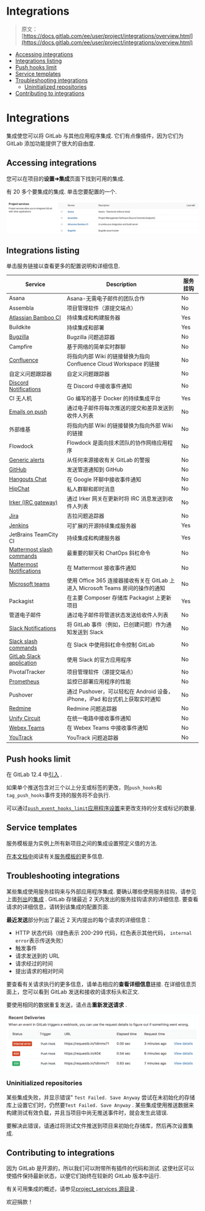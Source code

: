 # Integrations

> 原文：[https://docs.gitlab.com/ee/user/project/integrations/overview.html](https://docs.gitlab.com/ee/user/project/integrations/overview.html)

*   [Accessing integrations](#accessing-integrations)
*   [Integrations listing](#integrations-listing)
*   [Push hooks limit](#push-hooks-limit)
*   [Service templates](#service-templates)
*   [Troubleshooting integrations](#troubleshooting-integrations)
    *   [Uninitialized repositories](#uninitialized-repositories)
*   [Contributing to integrations](#contributing-to-integrations)

# Integrations[](#integrations "Permalink")

集成使您可以将 GitLab 与其他应用程序集成. 它们有点像插件，因为它们为 GitLab 添加功能提供了很大的自由度.

## Accessing integrations[](#accessing-integrations "Permalink")

您可以在项目的**设置➔集成**页面下找到可用的集成.

有 20 多个要集成的集成. 单击您要配置的一个.

[![Integrations list](img/da1fdf492cc3f883353bb1997795a4a5.png)](img/project_services.png)

## Integrations listing[](#integrations-listing "Permalink")

单击服务链接以查看更多的配置说明和详细信息.

| Service | Description | 服务挂钩 |
| --- | --- | --- |
| Asana | Asana-无需电子邮件的团队合作 | No |
| Assembla | 项目管理软件（源提交端点） | No |
| [Atlassian Bamboo CI](bamboo.html) | 持续集成和构建服务器 | Yes |
| Buildkite | 持续集成和部署 | Yes |
| [Bugzilla](bugzilla.html) | Bugzilla 问题追踪器 | No |
| Campfire | 基于网络的简单实时群聊 | No |
| [Confluence](../../../api/services.html#confluence-service) | 将指向内部 Wiki 的链接替换为指向 Confluence Cloud Workspace 的链接 | No |
| 自定义问题跟踪器 | 自定义问题跟踪器 | No |
| [Discord Notifications](discord_notifications.html) | 在 Discord 中接收事件通知 | No |
| CI 无人机 | Go 编写的基于 Docker 的持续集成平台 | Yes |
| [Emails on push](emails_on_push.html) | 通过电子邮件将每次推送的提交和差异发送到收件人列表 | No |
| 外部维基 | 将指向内部 Wiki 的链接替换为指向外部 Wiki 的链接 | No |
| Flowdock | Flowdock 是面向技术团队的协作网络应用程序 | No |
| [Generic alerts](generic_alerts.html) | 从任何来源接收有关 GitLab 的警报 | No |
| [GitHub](github.html) | 发送管道通知到 GitHub | No |
| [Hangouts Chat](hangouts_chat.html) | 在 Google 环聊中接收事件通知 | No |
| [HipChat](hipchat.html) | 私人群聊和即时消息 | No |
| [Irker (IRC gateway)](irker.html) | 通过 Irker 网关在更新时将 IRC 消息发送到收件人列表 | No |
| [Jira](jira.html) | 吉拉问题追踪器 | No |
| [Jenkins](../../../integration/jenkins.html) | 可扩展的开源持续集成服务器 | Yes |
| JetBrains TeamCity CI | 持续集成和构建服务器 | Yes |
| [Mattermost slash commands](mattermost_slash_commands.html) | 最重要的聊天和 ChatOps 斜杠命令 | No |
| [Mattermost Notifications](mattermost.html) | 在 Mattermost 接收事件通知 | No |
| [Microsoft teams](microsoft_teams.html) | 使用 Office 365 连接器接收有关在 GitLab 上进入 Microsoft Teams 房间的操作的通知 | No |
| Packagist | 在主要 Composer 存储库 Packagist 上更新项目 | Yes |
| 管道电子邮件 | 通过电子邮件将管道状态发送给收件人列表 | No |
| [Slack Notifications](slack.html) | 将 GitLab 事件（例如，已创建问题）作为通知发送到 Slack | No |
| [Slack slash commands](slack_slash_commands.html) | 在 Slack 中使用斜杠命令控制 GitLab | No |
| [GitLab Slack application](gitlab_slack_application.html) | 使用 Slack 的官方应用程序 | No |
| PivotalTracker | 项目管理软件（源提交端点） | No |
| [Prometheus](prometheus.html) | 监控已部署应用程序的性能 | No |
| Pushover | 通过 Pushover，可以轻松在 Android 设备，iPhone，iPad 和台式机上获取实时通知 | No |
| [Redmine](redmine.html) | Redmine 问题追踪器 | No |
| [Unify Circuit](unify_circuit.html) | 在统一电路中接收事件通知 | No |
| [Webex Teams](webex_teams.html) | 在 Webex Teams 中接收事件通知 | No |
| [YouTrack](youtrack.html) | YouTrack 问题追踪器 | No |

## Push hooks limit[](#push-hooks-limit "Permalink")

在 GitLab 12.4 中[引入](https://gitlab.com/gitlab-org/gitlab/-/merge_requests/17874) .

如果单个推送包含对三个以上分支或标签的更改，则`push_hooks`和`tag_push_hooks`事件支持的服务将不会执行.

可以通过[`push_event_hooks_limit`应用程序设置](../../../api/settings.html#list-of-settings-that-can-be-accessed-via-api-calls)来更改支持的分支或标记的数量.

## Service templates[](#service-templates "Permalink")

服务模板是为实例上所有新项目之间的集成设置预定义值的方法.

[在本文档中](services_templates.html)阅读有关[服务模板的](services_templates.html)更多信息.

## Troubleshooting integrations[](#troubleshooting-integrations "Permalink")

某些集成使用服务挂钩来与外部应用程序集成. 要确认哪些使用服务挂钩，请参见上面[列出](#integrations-listing)的[集成](#integrations-listing) . GitLab 存储最近 2 天内发出的服务挂钩请求的详细信息. 要查看请求的详细信息，请转到该集成的配置页面.

**最近发送**部分列出了最近 2 天内提出的每个请求的详细信息：

*   HTTP 状态代码（绿色表示 200-299 代码，红色表示其他代码， `internal error`表示传送失败）
*   触发事件
*   请求发送到的 URL
*   请求经过的时间
*   提出请求的相对时间

要查看有关请求执行的更多信息，请单击相应的**查看详细信息**链接. 在详细信息页面上，您可以看到 GitLab 发送和接收的请求标头和正文.

要使用相同的数据重复发送，请点击**重新发送请求** .

[![Recent deliveries](img/78dac22706dcca5ce3855d23987289ea.png)](img/webhook_logs.png)

### Uninitialized repositories[](#uninitialized-repositories "Permalink")

某些集成失败，并显示错误" `Test Failed. Save Anyway` 尝试在未初始化的存储库上设置它们时，仍然要`Test Failed. Save Anyway` . 某些集成使用推送数据来构建测试有效负载，并且当项目中尚无推送事件时，就会发生此错误.

要解决此错误，请通过将测试文件推送到项目来初始化存储库，然后再次设置集成.

## Contributing to integrations[](#contributing-to-integrations "Permalink")

因为 GitLab 是开源的，所以我们可以附带所有插件的代码和测试. 这使社区可以使插件保持最新状态，以便它们始终在较新的 GitLab 版本中运行.

有关可用集成的概述，请参见[project_services 源目录](https://gitlab.com/gitlab-org/gitlab/tree/master/app/models/project_services) .

欢迎捐款！